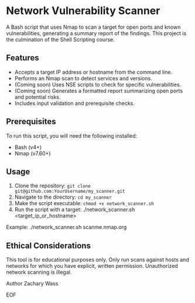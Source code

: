 # Network Vulnerability Scanner

A Bash script that uses Nmap to scan a target for open ports and known vulnerabilities, generating a summary report of the findings. This project is the culmination of the Shell Scripting course.

## Features

* Accepts a target IP address or hostname from the command line.
* Performs an Nmap scan to detect services and versions.
* (Coming soon) Uses NSE scripts to check for specific vulnerabilities.
* (Coming soon) Generates a formatted report summarizing open ports and potential risks.
* Includes input validation and prerequisite checks.

## Prerequisites

To run this script, you will need the following installed:
* Bash (v4+)
* Nmap (v7.60+)

## Usage

1.  Clone the repository: `git clone git@github.com:YourUsername/my_scanner.git`
2.  Navigate to the directory: `cd my_scanner`
3.  Make the script executable: `chmod +x network_scanner.sh`
4.  Run the script with a target:
./network_scanner.sh <target_ip_or_hostname>

Example:
./network_scanner.sh scanme.nmap.org

## Ethical Considerations
This tool is for educational purposes only. Only run scans against hosts and networks for which you have explicit, written permission. Unauthorized network scanning is illegal.

Author
Zachary Wass

EOF
